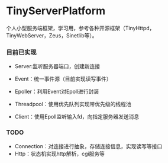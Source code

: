 TinyServerPlatform
=========
个人小型服务端框架，学习用，参考各种开源框架（TinyHttpd，TinyWebServer，Zeus，Sinetlib等）。

### 目前已实现
+ Server:监听服务器端口，创建新连接
+ Event：统一事件源（目前实现读写事件）
+ Epoller：利用Event对Epoll进行封装
+ Threadpool：使用优先队列实现带优先级的线程池

+ Client：使用Epoll监听输入fd，向指定服务器发送消息

### TODO
+ Connection：对连接进行抽象，存储连接信息，实现读写等接口
+ Http：状态机实现http解析，cgi服务等
